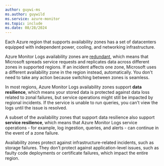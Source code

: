 ```yaml
---
author: guywi-ms
ms.author: guywild
ms.service: azure-monitor
ms.topic: include
ms.date: 08/28/2024
---
```


Each Azure region that supports availability zones has a set of datacenters equipped with independent power, cooling, and networking infrastructure. 

Azure Monitor Logs availability zones are [redundant](/azure/reliability/availability-zones-overview#zonal-and-zone-redundant-services), which means that Microsoft spreads service requests and replicates data across different zones in supported regions. If an incident affects one zone, Microsoft uses a different availability zone in the region instead, automatically. You don't need to take any action because switching between zones is seamless. 

In most regions, Azure Monitor Logs availability zones support **data resilience**, which means your stored data is protected against data loss related to zonal failures, but service operations might still be impacted by regional incidents. If the service is unable to run queries, you can't view the logs until the issue is resolved.

A subset of the availability zones that support data resilience also support **service resilience**, which means that Azure Monitor Logs service operations - for example, log ingestion, queries, and alerts - can continue in the event of a zone failure. 

Availability zones protect against infrastructure-related incidents, such as storage failures. They don’t protect against application-level issues, such as faulty code deployments or certificate failures, which impact the entire region.